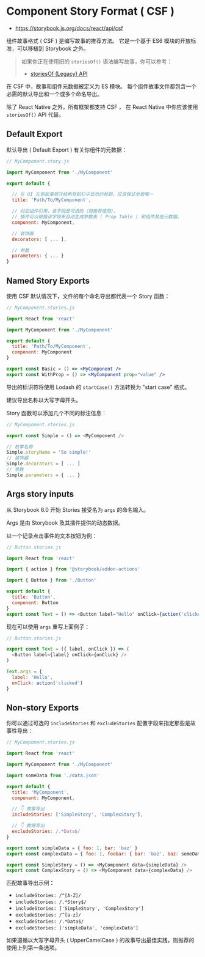 # Component Story Format ( CSF )

- <https://storybook.js.org/docs/react/api/csf>

组件故事格式 ( CSF ) 是编写故事的推荐方法。
它是一个基于 ES6 模块的开放标准，可以移植到 Storybook 之外。

> 如果你正在使用旧的 `storiesOf()` 语法编写故事，你可以参考：
>
> - [storiesOf (Legacy) API](https://github.com/storybookjs/storybook/tree/master/lib/core/docs/storiesOf.md)

在 CSF 中，故事和组件元数据被定义为 ES 模块。
每个组件故事文件都包含一个必需的默认导出和一个或多个命名导出。

除了 React Native 之外，所有框架都支持 CSF ，
在 React Native 中你应该使用 `storiesOf()` API 代替。

## Default Export

默认导出 ( Default Export ) 有关你组件的元数据：

```js
// MyComponent.story.js

import MyComponent from './MyComponent'

export default {

  // 在 UI 左侧故事层次结构导航栏中显示的标题，应该保证全局唯一
  title: 'Path/To/MyComponent',

  // 对应组件引用，该字段是可选的（但推荐使用），
  // 插件可以根据该字段来自动生成参数表 ( Prop Table ) 和组件其他元数据。
  component: MyComponent,

  // 装饰器
  decorators: [ ... ],

  // 参数
  parameters: { ... }
}
```

## Named Story Exports

使用 CSF 默认情况下，文件的每个命名导出都代表一个 Story 函数：

```jsx
// MyComponent.stories.js

import React from 'react'

import MyComponent from './MyComponent'

export default {
  title: 'Path/To/MyComponent',
  component: MyComponent
}

export const Basic = () => <MyComponent />
export const WithProp = () => <MyComponent prop="value" />
```

导出的标识符将使用 Lodash 的 `startCase()` 方法转换为 "start case" 格式。

建议导出名称以大写字母开头。

Story 函数可以添加几个不同的标注信息：

```js
// MyComponent.stories.js

export const Simple = () => <MyComponent />

// 故事名称
Simple.storyName = 'So simple!'
// 装饰器
Simple.decorators = [ ... ]
// 参数
Simple.parameters = { ... }
```

## Args story inputs

从 Storybook 6.0 开始 Stories 接受名为 `args` 的命名输入。

Args 是由 Storybook 及其插件提供的动态数据。

以一个记录点击事件的文本按钮为例：

```js
// Button.stories.js

import React from 'react'

import { action } from '@storybook/addon-actions'

import { Button } from './Button'

export default {
  title: 'Button',
  component: Button
}
export const Text = () => <Button label="Hello" onClick={action('clicked')} />
```

现在可以使用 `args` 重写上面例子：

```js
// Button.stories.js

export const Text = ({ label, onClick }) => (
  <Button label={label} onClick={onClick} />
)

Text.args = {
  label: 'Hello',
  onClick: action('clicked')
}
```

## Non-story Exports

你可以通过可选的 `includeStories` 和 `excludeStories` 配置字段来指定那些是故事性导出：

```js
// MyComponent.stories.js

import React from 'react'

import MyComponent from './MyComponent'

import someData from './data.json'

export default {
  title: 'MyComponent',
  component: MyComponent,

  // 👇 故事导出
  includeStories: ['SimpleStory', 'ComplexStory'],

  // 👇 数据导出
  excludeStories: /.*Data$/
}

export const simpleData = { foo: 1, bar: 'baz' }
export const complexData = { foo: 1, foobar: { bar: 'baz', baz: someData } }

export const SimpleStory = () => <MyComponent data={simpleData} />
export const ComplexStory = () => <MyComponent data={complexData} />
```

匹配故事导出示例：

- `includeStories: /^[A-Z]/`
- `includeStories: /.*Story$/`
- `includeStories: ['SimpleStory', 'ComplexStory']`
- `excludeStories: /^[a-z]/`
- `excludeStories: /.*Data$/`
- `excludeStories: ['simpleData', 'complexData']`

如果遵循以大写字母开头 ( UpperCamelCase ) 的故事导出最佳实践，则推荐的使用上列第一条选项。
